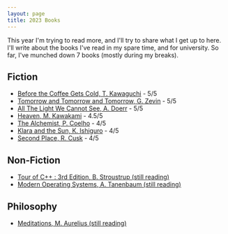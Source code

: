 ```yaml
---
layout: page
title: 2023 Books
---
```

This year I'm trying to read more, and I'll try to share what I get up to here.
I'll write about the books I've read in my spare time, and for university.
So far, I've munched down 7 books (mostly during my breaks).


## Fiction
* [Before the Coffee Gets Cold, T. Kawaguchi](https://www.goodreads.com/book/show/44421460-before-the-coffee-gets-cold) - 5/5
* [Tomorrow and Tomorrow and Tomorrow, G. Zevin](https://www.goodreads.com/en/book/show/58784475) - 5/5
* [All The Light We Cannot See, A. Doerr](https://www.goodreads.com/book/show/18143977-all-the-light-we-cannot-see) - 5/5
* [Heaven, M. Kawakami](https://en.wikipedia.org/wiki/Heaven_(Kawakami_novel)) - 4.5/5
* [The Alchemist, P. Coelho](https://www.goodreads.com/book/show/18144590-the-alchemist) - 4/5
* [Klara and the Sun, K. Ishiguro](https://www.goodreads.com/book/show/54120408-klara-and-the-sun) - 4/5
* [Second Place, R. Cusk](https://www.goodreads.com/en/book/show/54785558) - 4/5

## Non-Fiction
* [Tour of C++ : 3rd Edition, B. Stroustrup (still reading)](https://www.informit.com/store/tour-of-c-plus-plus-9780136816485)
* [Modern Operating Systems, A. Tanenbaum (still reading)](https://csc-knu.github.io/sys-prog/books/Andrew%20S.%20Tanenbaum%20-%20Modern%20Operating%20Systems.pdf)


## Philosophy
* [Meditations, M. Aurelius (still reading)](https://en.wikipedia.org/wiki/Meditations)